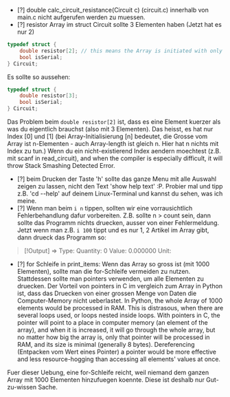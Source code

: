 - [?] double calc_circuit_resistance(Circuit c) (circuit.c) innerhalb von main.c nicht aufgerufen werden zu muessen.
- [?] resistor Array im struct Circuit sollte 3 Elementen haben (Jetzt hat es nur 2)
```cpp
typedef struct {
	double resistor[2]; // this means the Array is initiated with only 2 Elements
	bool isSerial;
} Circuit;
```

Es sollte so aussehen:
```cpp
typedef struct {
	double resistor[3];
	bool isSerial;
} Circuit;
```

Das Problem beim `double resistor[2]` ist, dass es eine Element kuerzer als was du eigentlich brauchst (also mit 3 Elementen). Das heisst, es hat nur Index \[0\] und \[1\] (bei Array-Initialisierung \[n\] bedeutet, die Grosse vom Array ist n-Elementen -  auch Array-length ist gleich n. Hier hat n nichts mit Index zu tun.) Wenn du ein nicht-existierend Index aendern moechtest (z.B. mit scanf in read_circuit), and when the compiler is especially difficult, it will throw Stack Smashing Detected Error.

- [?] beim Drucken der Taste 'h' sollte das ganze Menu mit alle Auswahl zeigen zu lassen, nicht den Text 'show help text' :P. Probier mal und tipp z.B. 'cd --help' auf deinem Linux-Terminal und kannst du sehen, was ich meine.
- [?] Wenn man beim `i n` tippen, sollten wir eine vorrausichtlich Fehlerbehandlung dafur vorbereiten. Z.B. sollte n > count sein, dann sollte das Programm nichts druecken, ausser von einer Fehlermeldung. Jetzt wenn man z.B. `i 100` tippt und es nur 1, 2 Artikel im Array gibt, dann drueck das Programm so:
>[!Output]
>=> Type:  Quantity: 0  Value: 0.000000 Unit:

- [?] for Schleife in print_items:
Wenn das Array so gross ist (mit 1000 Elementen),  sollte man die for-Schleife vermeiden zu nutzen. Stattdessen sollte man pointers verwenden, um alle Elementen zu druecken.
Der Vorteil von pointers in C im vergleich zum Array in Python ist, dass das Druecken von einer grossen Menge von Daten die Computer-Memory nicht ueberlastet.
In Python, the whole Array of 1000 elements would be processed in RAM. This is distrasous, when there are several loops used, or loops nested inside loops.
With pointers in C, the pointer will point to a place in computer memory (an element of the array), and when it is increased, it will go through the whole array, but no matter how big the array is, only that pointer will be processed in RAM, and its size is minimal (generally 8 bytes).
Dereferencing (Entpacken vom Wert eines Pointer) a pointer would be more effective and less resource-hogging than accessing all elements' values at once.

Fuer dieser Uebung, eine for-Schleife reicht, weil niemand dem ganzen Array mit 1000 Elementen hinzufuegen koennte. Diese ist deshalb nur Gut-zu-wissen Sache.